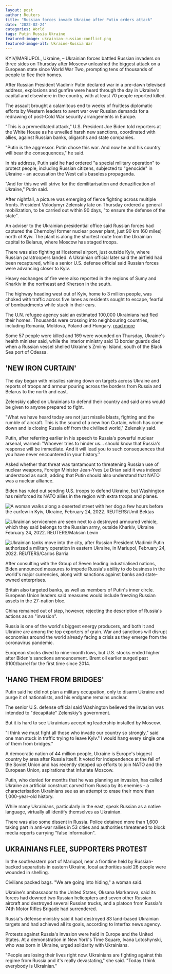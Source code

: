 ```yaml
---
layout: post
author: Reuters 
title: "Russian forces invade Ukraine after Putin orders attack"
date: '2022-02-24'
categories: World
tags: Putin Russia Ukraine
featured-image: ukrainian-russian-conflict.png
featured-image-alt: Ukraine-Russia War
---
```

KYIV/MARIUPOL, Ukraine, – Ukrainian forces battled Russian invaders on three sides on Thursday after Moscow unleashed the biggest attack on a European state since World War Two, prompting tens of thousands of people to flee their homes.

After Russian President Vladimir Putin declared war in a pre-dawn televised address, explosions and gunfire were heard through the day in Ukraine's capital and elsewhere in the country, with at least 70 people reported killed.

The assault brought a calamitous end to weeks of fruitless diplomatic efforts by Western leaders to avert war over Russian demands for a redrawing of post-Cold War security arrangements in Europe.
 
"This is a premeditated attack," U.S. President Joe Biden told reporters at the White House as he unveiled harsh new sanctions, coordinated with allies, against Russian banks, oligarchs and state companies.

"Putin is the aggressor. Putin chose this war. And now he and his country will bear the consequences," he said.

In his address, Putin said he had ordered "a special military operation" to protect people, including Russian citizens, subjected to "genocide" in Ukraine - an accusation the West calls baseless propaganda.

"And for this we will strive for the demilitarisation and denazification of Ukraine," Putin said. 

After nightfall, a picture was emerging of fierce fighting across multiple fronts. President Volodymyr Zelenskiy late on Thursday ordered a general mobilization, to be carried out within 90 days, "to ensure the defense of the state".

An adviser to the Ukrainian presidential office said Russian forces had captured the Chernobyl former nuclear power plant, just 90 km (60 miles) north of Kyiv. The plant is along the shortest route from the Ukrainian capital to Belarus, where Moscow has staged troops.

There was also fighting at Hostomel airport, just outside Kyiv, where Russian paratroopers landed. A Ukrainian official later said the airfield had been recaptured, while a senior U.S. defense official said Russian forces were advancing closer to Kyiv.

Heavy exchanges of fire were also reported in the regions of Sumy and Kharkiv in the northeast and Kherson in the south.

The highway heading west out of Kyiv, home to 3 million people, was choked with traffic across five lanes as residents sought to escape, fearful of bombardments while stuck in their cars.

The U.N. refugee agency said an estimated 100,000 Ukrainians had fled their homes. Thousands were crossing into neighbouring countries, including Romania, Moldova, Poland and Hungary. [read more](https://www.reuters.com/world/europe/central-european-countries-prepare-receive-ukrainian-refugees-2022-02-24/)

Some 57 people were killed and 169 were wounded on Thursday, Ukraine's health minister said, while the interior ministry said 13 border guards died when a Russian vessel shelled Ukraine's Zmiinyi Island, south of the Black Sea port of Odessa.

## 'NEW IRON CURTAIN'

The day began with missiles raining down on targets across Ukraine and reports of troops and armour pouring across the borders from Russia and Belarus to the north and east.

Zelenskiy called on Ukrainians to defend their country and said arms would be given to anyone prepared to fight.

"What we have heard today are not just missile blasts, fighting and the rumble of aircraft. This is the sound of a new Iron Curtain, which has come down and is closing Russia off from the civilised world," Zelenskiy said.

Putin, after referring earlier in his speech to Russia's powerful nuclear arsenal, warned: "Whoever tries to hinder us... should know that Russia's response will be immediate. And it will lead you to such consequences that you have never encountered in your history."

Asked whether that threat was tantamount to threatening Russian use of nuclear weapons, Foreign Minister Jean-Yves Le Drian said it was indeed understood as such, adding that Putin should also understand that NATO was a nuclear alliance.

Biden has ruled out sending U.S. troops to defend Ukraine, but Washington has reinforced its NATO allies in the region with extra troops and planes.

![A woman walks along a deserted street with her dog a few hours before the curfew in Kyiv, Ukraine, February 24, 2022. REUTERS/Umit Bektas](https://cloudfront-us-east-2.images.arcpublishing.com/reuters/ATXVHBTV6RPZJCKCSBVVNFCDAI.jpg)

![Ukrainian servicemen are seen next to a destroyed armoured vehicle, which they said belongs to the Russian army, outside Kharkiv, Ukraine February 24, 2022. REUTERS/Maksim Levin](https://cloudfront-us-east-2.images.arcpublishing.com/reuters/CLXJM5TRQRD4DJWCBW7NNL7II4.JPG)

![Ukrainian tanks move into the city, after Russian President Vladimir Putin authorized a military operation in eastern Ukraine, in Mariupol, February 24, 2022. REUTERS/Carlos Barria](https://cloudfront-us-east-2.images.arcpublishing.com/reuters/JJ6ZIGZJFVJNHJO7CZAXHRKUT4.jpg)
 
After consulting with the Group of Seven leading industrialised nations, Biden announced measures to impede Russia's ability to do business in the world's major currencies, along with sanctions against banks and state-owned enterprises.

Britain also targeted banks, as well as members of Putin's inner circle. European Union leaders said measures would include freezing Russian assets in the 27-nation bloc. 

China remained out of step, however, rejecting the description of Russia's actions as an "invasion". 

Russia is one of the world's biggest energy producers, and both it and Ukraine are among the top exporters of grain. War and sanctions will disrupt economies around the world already facing a crisis as they emerge from the coronavirus pandemic.

European stocks dived to nine-month lows, but U.S. stocks ended higher after Biden's sanctions announcement. Brent oil earlier surged past $100/barrel for the first time since 2014.

## 'HANG THEM FROM BRIDGES'

Putin said he did not plan a military occupation, only to disarm Ukraine and purge it of nationalists, and his endgame remains unclear.

The senior U.S. defense official said Washington believed the invasion was intended to "decapitate" Zelenskiy's government. 

But it is hard to see Ukrainians accepting leadership installed by Moscow.

"I think we must fight all those who invade our country so strongly," said one man stuck in traffic trying to leave Kyiv." I would hang every single one of them from bridges."

A democratic nation of 44 million people, Ukraine is Europe's biggest country by area after Russia itself. It voted for independence at the fall of the Soviet Union and has recently stepped up efforts to join NATO and the European Union, aspirations that infuriate Moscow. 

Putin, who denied for months that he was planning an invasion, has called Ukraine an artificial construct carved from Russia by its enemies - a characterisation Ukrainians see as an attempt to erase their more than 1,000-year-old history.

While many Ukrainians, particularly in the east, speak Russian as a native language, virtually all identify themselves as Ukrainian.

There was also some dissent in Russia. Police detained more than 1,600 taking part in anti-war rallies in 53 cities and authorities threatened to block media reports carrying "false information". 

## UKRAINIANS FLEE, SUPPORTERS PROTEST

In the southeastern port of Mariupol, near a frontline held by Russian-backed separatists in eastern Ukraine, local authorities said 26 people were wounded in shelling.

Civilians packed bags. "We are going into hiding," a woman said.

Ukraine's ambassador to the United States, Oksana Markarova, said its forces had downed two Russian helicopters and seven other Russian aircraft and destroyed several Russian trucks, and a platoon from Russia's 74th Motor Rifles Brigade had surrendered. 

Russia's defense ministry said it had destroyed 83 land-based Ukrainian targets and had achieved all its goals, according to Interfax news agency.

Protests against Russia's invasion were held in Europe and the United States. At a demonstration in New York's Time Square, Ivana Lotoshynski, who was born in Ukraine, urged solidarity with Ukrainians.

"People are losing their lives right now. Ukrainians are fighting against this regime from Russia and it's really devastating," she said. "Today I think everybody is Ukrainian."
